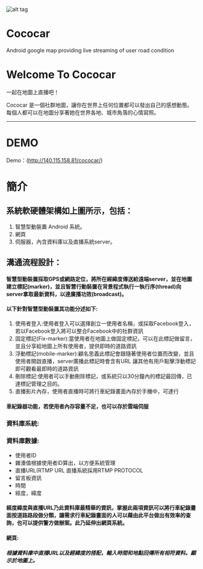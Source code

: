 ![alt tag](https://github.com/ktshen/Cococar/blob/master/cococar.svg)
# Cococar
Android google map providing live streaming of user road condition

# Welcome To Cococar
一起在地圖上直播吧！

Cococar 是一個社群地圖，讓你在世界上任何位置都可以發出自己的感想動態。每個人都可以在地圖分享著她在世界各地、城市角落的心情寫照。

---
# DEMO
 Demo：(http://140.115.158.81/cococar/)

# 簡介
## 系統軟硬體架構如上圖所示，包括： 
1. 	智慧型動裝置 Android 系統。 
2.	網頁
3.  伺服器，內含資料庫以及直播系統server。


## 溝通流程設計：
#### 智慧型動裝置採取GPS或網路定位，將所在經緯度傳送給遠端server，並在地圖建立標記(marker)，並且智慧行動裝置在背景程式執行一執行序(thread)向server拿取最新資料，以達廣播功效(broadcast)。
#### 以下針對智慧型動裝置其功能分述如下:
1. 	使用者登入:使用者登入可以選擇創立一使用者名稱，或採取Facebook登入，若以Facebook登入將可以整合Facebook中的社群資訊
2. 	固定標記(Fix-marker):當使用者在地圖上做固定標記，可以在此標記做留言，並且分享給地圖上所有使用者，提供即時的道路資訊
3.	浮動標記(mobile-marker):顧名思義此標記會跟隨著使用者位置而改變，並且使用者開啟直播，server廣播此標記時會含有URL
讓其他有用戶點擊浮動標記即可觀看最即時的道路資訊
4.	刪除標記:使用者可以手動刪除標記，或系統只以30分鐘內的標記最回傳，已達標記管理之目的。
5.	直播影片內存，使用者直播時可將行車紀錄畫面內存於手機中，可達行
#### 車紀錄器功能，若使用者內存容量不足，也可以存於雲端伺服
### 資料庫系統:
###	資料庫數據:
- 	使用者ID
- 	雜湊值根據使用者ID算出，以方便系統管理
-	直播URL(RTMP URL 直播系統採用RTMP PROTOCOL
-	留言板資訊
-	時間
-	經度，緯度
#### 經度緯度與直播URL乃此資料庫最精華的資訊，掌握此兩項資訊可以將行車紀錄畫面按道路路段做分類，讓需求行車紀錄畫面的人可以藉由此平台做出有效率的查詢，也可以提供警方做辦案。此乃延伸出網頁系統。
#### 網頁:
##### 根據資料庫中直播URL以及經緯度的搭配，輸入時間和地點回傳所有相符資料。顯示於地圖上。
